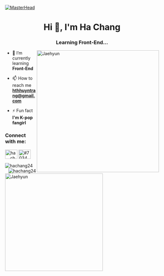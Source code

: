 [![MasterHead](https://i.pinimg.com/originals/06/1f/d4/061fd4c2a6e62334acc3c56d0eb30e6d.jpg)](https://www.facebook.com/byunbaeknaa)
<h1 align="center">Hi 👋, I'm Ha Chang</h1>
<h3 align="center">Learning Front-End...</h3>

<img align="right" alt="Jaehyun" width="400" src="https://i.pinimg.com/564x/72/f9/ee/72f9ee9cb76c4b52b58d00e435893b7b.jpg">

- 🌱 I’m currently learning **Front-End**

- 📫 How to reach me **hthhuyntrang@gmail.com**

- ⚡ Fun fact **I'm K-pop fangirl**


<h3 align="left">Connect with me:</h3>
<p align="left">
<a href="https://instagram.com/ha._.chang" target="blank"><img align="center" src="https://raw.githubusercontent.com/rahuldkjain/github-profile-readme-generator/master/src/images/icons/Social/instagram.svg" alt="ha._.chang" height="30" width="40" /></a>
<a href="https://discord.gg/#7034" target="blank"><img align="center" src="https://raw.githubusercontent.com/rahuldkjain/github-profile-readme-generator/master/src/images/icons/Social/discord.svg" alt="#7034" height="30" width="40" /></a>
</p>

<p><img align="left" src="https://github-readme-stats.vercel.app/api/top-langs?username=hachang24&show_icons=true&locale=en&layout=compact" alt="hachang24" /></p>

<p>&nbsp;<img align="right" src="https://github-readme-stats.vercel.app/api?username=hachang24&show_icons=true&locale=en" alt="hachang24" /></p>

<img align="left" alt="Jaehyun" width="320" src="https://i.pinimg.com/564x/72/f9/ee/72f9ee9cb76c4b52b58d00e435893b7b.jpg">

